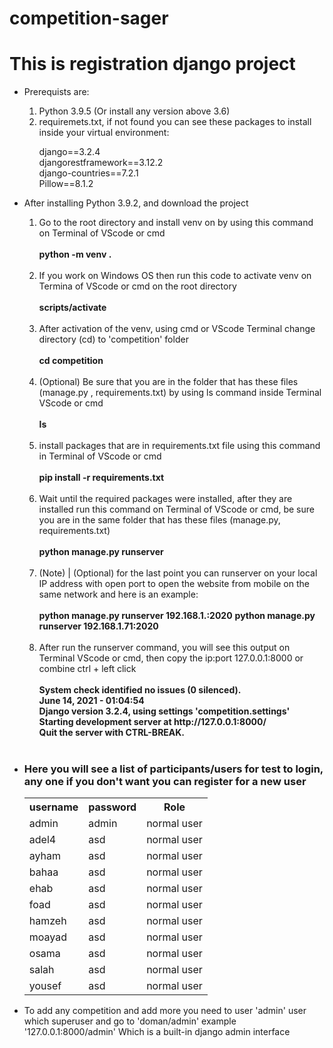 # competition-sager

<h1> This is registration django project </h1>
<ul>
<li> <p> Prerequists are: </p>
<ol>
 <li> Python 3.9.5 (Or install any version above 3.6)</li>
 <li> requiremets.txt, if not found you can see these packages to install inside your virtual environment:</li>
 <p> 
     django==3.2.4
  <br>
     djangorestframework==3.12.2
  <br>
     django-countries==7.2.1
  <br>
     Pillow==8.1.2 
  <br>

 <p>
</ol>
</li>
 
 <li>
<p> After installing Python 3.9.2, and download the project </p>

<ol>
 <li> Go to the root directory and install venv on by using this command on Terminal of VScode or cmd 
  <br>
  <strong >   <br> python -m venv .    <br>    
   <br> </strong> 
 </li>
 <li> If you work on Windows OS then run this code to activate venv on Termina of VScode or cmd on the root directory
  <br>
  <strong >   <br> scripts/activate   <br> <br> </strong> 
 </li>
  <li> After activation of the venv, using cmd or VScode Terminal change directory (cd) to 'competition' folder
  <br>
  <strong >   <br> cd competition   <br> <br></strong> 
 </li>
   <li>(Optional) Be sure that you are in the folder that has these files (manage.py , requirements.txt) by using ls command inside Terminal VScode or cmd
  <br>
  <strong >   <br> ls   <br> <br></strong> 
 </li>
    <li> install packages that are in requirements.txt file using this command in Terminal of VScode or cmd
  <br>
  <strong >  <br> pip install -r requirements.txt   <br> <br></strong> 
 </li>
 
  <li> Wait until the required packages were installed, after they are installed run this command on Terminal of VScode or cmd, be sure you are in the same folder that has these files (manage.py, requirements.txt)
  <br>
  <strong >   <br> python manage.py runserver  <br> <br></strong> 
 </li>
 
   <li> (Note) | (Optional) for the last point you can runserver on your local IP address with open port to open the website from mobile on the same network and here is an example:
  <br>
      <br>
  <strong >python manage.py runserver 192.168.1.<your_last_ip_number>:2020</strong>
    <strong>python manage.py runserver 192.168.1.71:2020</strong>
     <br> <br>
 </li>

  <li> After run the runserver command, you will see this output on Terminal VScode or cmd, then copy the ip:port 127.0.0.1:8000 or combine ctrl + left click 
  <strong >
     <br>
           <br>
           System check identified no issues (0 silenced).
            <br>
           June 14, 2021 - 01:04:54
            <br>
           Django version 3.2.4, using settings 'competition.settings'
            <br>
           Starting development server at http://127.0.0.1:8000/
            <br>
           Quit the server with CTRL-BREAK.
     <br> <br>
 </strong> 
 </li>
 </ol>
 </li>
 
 <li>
 <h3>Here you will see a list of participants/users for test to login, any one if you don't want you can register for a new user </h3>
 <table>
  <tr>
    <th>username</th>
    <th>password</th>
    <th>Role</th>
  </tr>
  <tr>
    <td>admin</td>
    <td>admin</td>
    <td>normal user</td>
  </tr>
  <tr>
    <td>adel4</td>
    <td>asd</td>
    <td>normal user</td>
  </tr>
  <tr>
    <td>ayham</td>
    <td>asd</td>
    <td>normal user</td>
  </tr>
  <tr>
    <td>bahaa</td>
    <td>asd</td>
    <td>normal user</td>
  </tr>
  <tr>
    <td>ehab</td>
    <td>asd</td>
    <td>normal user</td>
  </tr>
  <tr>
    <td>foad</td>
    <td>asd</td>
    <td>normal user</td>
  </tr>
   <tr>
    <td>hamzeh</td>
    <td>asd</td>
    <td>normal user</td>
  </tr>
   <tr>
    <td>moayad</td>
    <td>asd</td>
    <td>normal user</td>
  </tr>
   <tr>
    <td>osama</td>
    <td>asd</td>
    <td>normal user</td>
  </tr>
    <tr>
    <td>salah</td>
    <td>asd</td>
    <td>normal user</td>
  </tr>
    <tr>
    <td>yousef</td>
    <td>asd</td>
    <td>normal user</td>
  </tr>
</table>
</li>
 
 <li>
<p>To add any competition and add more you need to user 'admin' user which superuser and go to 'doman/admin'  example '127.0.0.1:8000/admin' Which is a built-in django admin interface </p>
 </li>
 </ul>
